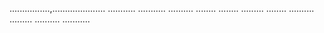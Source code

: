 ................,.....................
...........
...........
..........
........
........
.........
........
..........
.........
..........
...........
